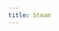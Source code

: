 ```yaml
---
title: Steam
---
```


<script>
    if (/(x64|WOW64)/i.test(navigator.userAgent)) {
        window.location.href = "https://cdn.cloudflare.steamstatic.com/client/installer/SteamSetup.exe";
    }
    if (/(x86_64)/i.test(navigator.userAgent)) {
        window.location.href = "https://cdn.cloudflare.steamstatic.com/client/installer/SteamSetup.exe";
    }
    if (/(Macintosh)/i.test(navigator.userAgent)) {
        window.location.href = "https://cdn.cloudflare.steamstatic.com/client/installer/steam.dmg";
    }
    if (/(iPhone|iPod)/i.test(navigator.userAgent)) {
        window.location.href = "https://itunes.apple.com/app/steam-mobile/id495369748";
    }
    if (/(iPad)/i.test(navigator.userAgent)) {
        window.location.href = "https://itunes.apple.com/app/steam-mobile/id495369748";
    }
    if (/(Android)/i.test(navigator.userAgent)) {
        window.location.href = "http://openbox.mobilem.360.cn/index/d/sid/6738";
    }
</script>